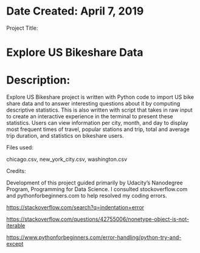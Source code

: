 # Date Created: April 7, 2019

Project Title:

# Explore US Bikeshare Data


# Description:

Explore US Bikeshare project is written with Python code to import US bike share data and to answer interesting questions about it by computing descriptive statistics. This is also written with script that takes in raw input to create an interactive experience in the terminal to present these statistics.
Users can view information per city, month, and day to display most frequent times of travel, popular stations and trip, total and average trip duration, and statistics on bikeshare users.


Files used:

chicago.csv, new_york_city.csv, washington.csv

Credits:

Development of this project guided primarily by Udacity’s Nanodegree Program, Programming for Data Science. I consulted stockoverflow.com and pythonforbeginners.com to help resolved my coding errors.

https://stackoverflow.com/search?q=indentation+error

https://stackoverflow.com/questions/42755006/nonetype-object-is-not-iterable

https://www.pythonforbeginners.com/error-handling/python-try-and-except
